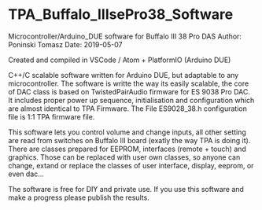 # TPA_Buffalo_IIIsePro38_Software
Microcontroller/Arduino_DUE software for Buffalo III 38 Pro DAS 
Author: Poninski Tomasz
Date: 2019-05-07

Created and compiled in VSCode / Atom + PlatformIO (Arduino DUE)

C++/C scalable software written for Arduino DUE, but adaptable to any microcontroller. 
The software is writte the way its easily scalable, the core of DAC class is based on TwistedPairAudio firmware for ES 9038 Pro DAC. 
It includes proper power up sequence, initialisation and configuration which are almost identical to TPA Firmware. 
The File ES9028_38.h configuration file is 1:1 TPA firmware file.

This software lets you control volume and change inputs, all other setting are read from switches on Buffalo III board (exatly the way TPA is doing it). There are classes prepared for EEPROM, interfaces (remote + touch) and graphics. Those can be replaced with user own classes, so anyone can change, extand or replace the classes of user interface, display, eeprom, or even dac...

The software is free for DIY and private use. If you use this software and make a progress please publish the results. 
